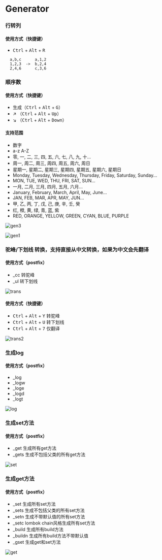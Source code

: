 # Generator

### 行转列
#### 使用方式（快捷键）
- <kbd>Ctrl</kbd> + <kbd>Alt</kbd> + <kbd>R</kbd>
```
  a,b,c      a,1,2
  1,2,3  ->  b,2,4
  2,4,6      c,3,6
```

### 顺序数 
#### 使用方式（快捷键）
- 生成（<kbd>Ctrl</kbd> + <kbd>Alt</kbd> + <kbd>G</kbd>）
- ↗ （<kbd>Ctrl</kbd> + <kbd>Alt</kbd> + <kbd>Up</kbd>）
- ↘ （<kbd>Ctrl</kbd> + <kbd>Alt</kbd> + <kbd>Down</kbd>）

#### 支持范围
- 数字
- a-z A-Z
- 零, 一, 二, 三, 四, 五, 六, 七, 八, 九, 十...
- 周一, 周二, 周三, 周四, 周五, 周六, 周日
- 星期一, 星期二, 星期三, 星期四, 星期五, 星期六, 星期日
- Monday, Tuesday, Wednesday, Thursday, Friday, Saturday, Sunday...
- MON, TUE, WED, THU, FRI, SAT, SUN...
- 一月, 二月, 三月, 四月, 五月, 六月...
- January, February, March, April, May, June...
- JAN, FEB, MAR, APR, MAY, JUN...
- 甲, 乙, 丙, 丁, 戊, 己, 庚, 辛, 壬, 癸
- 红, 橙, 黄, 绿, 青, 蓝, 紫
- RED, ORANGE, YELLOW, GREEN, CYAN, BLUE, PURPLE

![gen3](https://github.com/pursue-wind/intellij-plugin-bobobox/assets/40025981/afd094c2-cc2a-4cb1-9747-3487c523effb)

![gen1](https://github.com/pursue-wind/intellij-plugin-bobobox/assets/40025981/a2b0e97d-4c88-4a32-bea3-f275de9478ca)


### 驼峰/下划线 转换，支持直接从中文转换，如果为中文会先翻译
#### 使用方式（postfix）
- _cc 转驼峰
- _ul 转下划线

![trans](https://github.com/pursue-wind/intellij-plugin-bobobox/assets/40025981/0e3948eb-168b-4451-a9dd-dc00608df25e)
#### 使用方式（快捷键）
- <kbd>Ctrl</kbd> + <kbd>Alt</kbd> + <kbd>Y</kbd> 转驼峰
- <kbd>Ctrl</kbd> + <kbd>Alt</kbd> + <kbd>U</kbd> 转下划线
- <kbd>Ctrl</kbd> + <kbd>Alt</kbd> + <kbd>7</kbd> 仅翻译

![trans2](https://github.com/pursue-wind/intellij-plugin-bobobox/assets/40025981/135fb9d2-b04e-4937-af0c-696663ca3980)

### 生成log
#### 使用方式（postfix）
- _log 
- _logw
- _loge
- _logd
- _logt

![log](https://github.com/pursue-wind/intellij-plugin-bobobox/assets/40025981/bbda7f9d-db5e-4640-a914-8a4aa1870650)

### 生成set方法 
#### 使用方式（postfix）
- _get 生成所有get方法
- _gets 生成不包括父类的所有get方法

![set](https://github.com/pursue-wind/intellij-plugin-bobobox/assets/40025981/84a57115-4155-4122-a0ea-72a6aee9ac5e)

### 生成get方法
#### 使用方式（postfix）
- _set 生成所有set方法
- _sets 生成不包括父类的所有set方法
- _setn 生成不带默认值的所有set方法
- _setc lombok chain风格生成所有set方法
- _build 生成所有build方法
- _buildn 生成所有build方法不带默认值
- _gset 生成get和set方法

![get](https://github.com/pursue-wind/intellij-plugin-bobobox/assets/40025981/d9b9b4ed-21e0-40e2-a943-0f279cf7e263)

